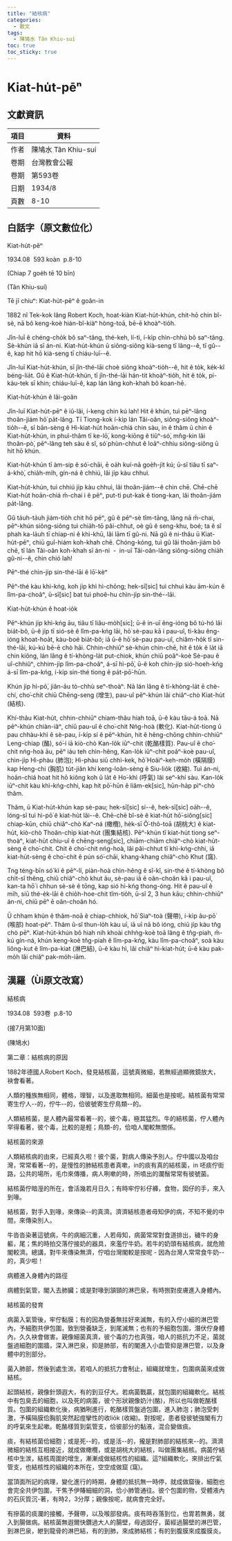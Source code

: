 ```yaml
---
title: "結核病"
categories:
  - 散文
tags:
  - 陳鳩水 Tân Khiu-suí
toc: true
toc_sticky: true
---
```


# Kiat-hu̍t-pēⁿ

## 文獻資訊

| 項目 | 資料 |
|---|---|
| 作者 | 陳鳩水 Tân Khiu-suí |
| 卷期 | 台灣教會公報 |
| 卷期 | 第593卷 |
| 日期 | 1934/8 |
| 頁數 | 8-10 |

## 白話字（原文數位化）

Kiat-hu̍t-pēⁿ

1934.08  593 koàn  p.8-10

(Chiap 7 goe̍h tē 10 bīn)

(Tân Khiu-suí)

Tē jī chiuⁿ: Kiat-hu̍t-pēⁿ ê goân-in

1882 nî Tek-kok lâng Robert Koch, hoat-kiàn Kiat-hu̍t-khún, chit-hō chin bî-sè, nā bô keng-koè hián-bî-kiàⁿ hòng-toā, bē-ē khoàⁿ-tio̍h.

Jîn-luī ê chéng-cho̍k bô saⁿ-tâng, thé-keh, lí-tì, í-ki̍p chìn-chhú bô saⁿ-tâng. Sè-khún iā sī án-ni. Kiat-hu̍t-khún ū siông-siông kià-seng tī lâng--ê, tī gû--ê, kap hit hō kià-seng tī chiáu-luī--ê.

Jîn-luī Kiat-hu̍t-khún, sī jîn-thé-lāi choè siông khoàⁿ-tio̍h--ê, hit ê to̍k, ke̍k-kî béng-lia̍t. Gû ê Kiat-hu̍t-khún, tī jîn-thé-lāi hán-tit khoàⁿ-tio̍h, hit ê to̍k, pí-kàu-tek sī khin; chiáu-luī-ê, kap lán lâng koh-khah bô koan-hē.

Kiat-hu̍t-khún ê lâi-goân

Jîn-luī Kiat-hu̍t-pēⁿ ê iû-lâi, í-keng chin kú lah! Hit ê khún, tuì pēⁿ-lâng thoân-jiám hō͘ pa̍t-lâng. Tī Tiong-kok í-ki̍p lán Tâi-oân, siông-siông khoàⁿ-tio̍h--ê, sī bān-sèng ê Hì-kiat-hu̍t hoān-chiá chin sàu, in ê thâm ū chin ê Kiat-hu̍t-khún, in phuì-thâm tī ke-lō͘, kong-kiōng ê tiûⁿ-só͘, mn̂g-kin lâi thoân-pò͘, pēⁿ-lâng teh sàu ê sî, só͘ phùn-chhut ê loāⁿ-chhiu siông-siông ū hit hō khún.

Kiat-hu̍t-khún tī àm-sip ê só͘-chāi, ē oa̍h kuí-nā goe̍h-ji̍t kú; ū-sî tiâu tī saⁿ-á-khò͘, chia̍h-mi̍h, gín-ná ê chhiú, lâi ji̍p kàu chhuì.

Kiat-hu̍t-khún, tuì chhiú ji̍p kàu chhuì, lâi thoân-jiám--ê chin chē. Chē-chē Kiat-hu̍t hoān-chiá m̄-chai i ê pēⁿ, put-ti put-kak ê tiong-kan, lâi thoân-jiám pa̍t-lâng.

Gû ta̍uh-ta̍uh jiám-tio̍h chit hō pēⁿ, gû ê pēⁿ-sè tîm-tāng, lâng nā m̄-chai, pēⁿ-khún siông-siông tuì chia̍h-tō pâi-chhut, oè gû ê seng-khu, boé; ta ê sî phah ka-la̍uh tī chiap-ni ê khì-khū, lâi lām tī gû-ni. Nā gû ê ni-thâu ū Kiat-hu̍t-pēⁿ, chiū guî-hiám koh-khah chē. Chóng-kóng, tuì gû lâi thoân-jiám bô chē, tī lán Tâi-oân koh-khah sī án-ni  -  in-uī Tâi-oân-lâng siông-siông chia̍h gû-ni--ê, chin chió lah!

Pēⁿ-thé chìn-ji̍p sin-thé-lāi ê lō͘-kèⁿ

Pēⁿ-thé kàu khì-kńg, koh ji̍p khì hì-chōng; hek-sī[sic] tuì chhuì kàu ām-kún ê lîm-pa-choâⁿ, ū-sī[sic] bat tuì phoê-hu chìn-ji̍p sin-thé--lāi.

Kiat-hu̍t-khún ê hoat-io̍k

Pēⁿ-khún ji̍p khì-kńg āu, tiâu tī liâu-mo̍h[sic]; ū-ê in-uī êng-ióng bô tú-hó lâi bia̍t-bô, ū-ê ji̍p tī sió-sè ê lîm-pa-kńg lāi, hō͘ sè-pau kā i pau-uî, tì-kàu êng-ióng khoat-hoa̍t, kàu-boé bia̍t-bô; iā ū-ê hō͘ sè-pau pau-uî, chiâm-ho̍k tī sin-thé-lāi, kú-kú bē-ē chò hāi. Chhin-chhiūⁿ sè-khún chin-chē, hit ê to̍k ê la̍t iā chin kiông, lán lâng ê tí-khòng-la̍t put-chiok, khún chiū poâⁿ-koè Sè-pau ê uî-chhiûⁿ, chhim-ji̍p lîm-pa-choâⁿ, á-sī hì-pō͘, ū-ê koh chìn-ji̍p sió-hoeh-kńg á-sī lîm-pa-kńg, í-ki̍p sin-thé tiong ê pa̍t-pō͘-hūn.

Khún ji̍p hì-pō͘, jiân-āu tò-chhù seⁿ-thoàⁿ. Nā lán lâng ê tí-khòng-la̍t ē chè-chí, cho͘-chit chiū Chēng-seng (增生), pau-uî pēⁿ-khún lâi chiâⁿ-chò Kiat-hu̍t (結核).

Khí-thâu Kiat-hu̍t, chhin-chhiūⁿ chiam-thâu hiah toā, ū-ê kàu tāu-á toā. Nā pēⁿ-khún chiàn-iâⁿ, chiū pau-uî ê cho͘-chit Nńg-hoà (軟化). Kiat-hu̍t-tiong ū pau chhàu-khì ê sè-pau, í-ki̍p sí ê pēⁿ-khún, hit ê hêng-chōng chhin-chhiūⁿ Leng-chiap (酪), só͘-í iā kiò-chò Kan-lo̍k iūⁿ-chit (乾酪樣質). Pau-uî ê cho͘-chit nńg-hoà āu, pēⁿ iáu teh chìn-hêng, Kan-lo̍k iūⁿ-chit poâⁿ-koè pau-uî, chìn-ji̍p Hì-phàu (肺泡); Hì-phàu siū chhì-kek, hō͘ Hoâiⁿ-keh-mo̍h (橫隔膜) kap Heng-chi (胸肌) tu̍t-jiân khí keng-loân-sèng ê Siu-lio̍k (收縮). Tuì án-ni, hoān-chiá hoat hit hō kiông koh ū la̍t ê Ho͘-khì (呼氣) lâi seⁿ-khí sàu. Kan-lo̍k iūⁿ-chit kàu khì-kńg-chhi, kap hit pō͘-hūn ê liâm-ek[sic], hūn-ha̍p pìⁿ-chò thâm.

Thâm, ū Kiat-hu̍t-khún kap sè-pau; hek-sī[sic] sí--ê, hek-sī[sic] oa̍h--ê, lóng-sī tuì hì-pō͘ ê kiat-hu̍t lâi--ê. Chē-chē bî-sè ê kiat-hu̍t hō͘-siông[sic] chiap-kūn, chiū chiâⁿ-chò Kaⁿ-ná (橄欖), he̍k-sī Ô͘-thô-toā (胡桃大) ê kiat-hu̍t, kiò-chò Thoân-chi̍p kiat-hu̍t (團集結核). Pēⁿ-khún tī kiat-hu̍t tiong seⁿ-thoàⁿ, kiat-hu̍t chiu-uî ê chēng-seng[sic], chiām-chiām chiâⁿ-chò kiat-hu̍t-sèng ê cho͘-chit. Chit ê cho͘-chit nńg-hoà, lâi pâi-chhut tī khì-kńg-chhi, iā kiat-hu̍t-sèng ê cho͘-chit ê pún só͘-chāi, khang-khang chiâⁿ-chò Khut (窩).

Tng téng-bīn só͘ kì ê pēⁿ-lí, piàn-hoà chìn-hêng ê sî-kî, sin-thé ê tí-khòng bô chi̍t-sî thêng, chiū chiâⁿ-chò khut āu, sè-pau iā ē oân-choân kā i pau-uî, kan-ta hō͘ i chhun sè-sè ê tōng, kap sió hì-kńg thong-óng. Hit ê pau-uî ê mi̍h, siū thé-e̍k-lāi ê chio̍h-hoe-chit tîm-tio̍h, ū-sî 2, 3 hun kāu; chhin-chhiūⁿ án-ni, chiū pēⁿ ē oân-choân hó.

Ū chham khún ê thâm-noā ê chiap-chhiok, hō͘ Siaⁿ-toà (聲帶), í-ki̍p âu-pō͘ (喉部) hoat-pēⁿ. Thâm ū-sî thun-lo̍h kàu uī, iā uī nā bô ióng, chiū ji̍p kàu tn̂g chò pēⁿ. Kiat-hu̍t-khún bô hiah nih khoài chhǹg-koè toā lâng ê tn̂g-piah, m̄-kú gín-ná, khún keng-koè tn̂g-piah ê lîm-pa-kńg, kàu lîm-pa-choâⁿ, soà kàu liông-kut ê lîm-pa-kiat (淋巴結), ū-ê kàu hì, lâi chiâⁿ hì-kiat-hu̍t; ū-ê kàu pak-mo̍h lâi chiâⁿ pak-mo̍h-iām.

## 漢羅（Ùi原文改寫）

結核病

1934.08  593卷  p.8-10

(接7月第10面)

(陳鳩水)

第二章：結核病的原因

1882年德國人Robert Koch，發見結核菌，這號真微細，若無經過顯微鏡放大，袂會看著。

人類的種族無相同，體格，理智，以及進取無相同。細菌也是按呢。結核菌有常常寄生佇人--的，佇牛--的，佮彼號寄生佇鳥類--的。

人類結核菌，是人體內最常看著--的，彼个毒，極其猛烈。牛的結核菌，佇人體內罕得看著，彼个毒，比較的是輕；鳥類-的，佮咱人閣較無關係。

結核菌的來源

人類結核病的由來，已經真久啦！彼个菌，對病人傳染予別人。佇中國以及咱台灣，常常看著--的，是慢性的肺結核患者真嗽，in的痰有真的結核菌，in 呸痰佇街路，公共的場所，毛巾來傳播，病人咧嗽的時，所噴出的瀾鬚常常有彼號菌。

結核菌佇暗溼的所在，會活幾若月日久；有時牢佇衫仔褲，食物，囡仔的手，來入到喙。

結核菌，對手入到喙，來傳染--的真濟。濟濟結核患者毋知伊的病，不知不覺的中間，來傳染別人。

牛沓沓染著這號病，牛的病細沉重，人若毋知，病菌常常對食道排出，穢牛的身軀，尾；焦的時拍交落佇接奶的器具，來濫佇牛奶。若牛的奶頭有結核病，就危險閣較濟。總講，對牛來傳染無濟，佇咱台灣閣較是按呢 - 因為台灣人常常食牛奶--的，真少啦！

病體進入身體內的路徑

病體到氣管，閣入去肺臟；或是對喙到頷頸的淋巴泉，有時捌對皮膚進入身體內。

結核菌的發育

病菌入氣管後，牢佇黏膜；有的因為營養無拄好來滅無，有的入佇小細的淋巴管內，予細胞共伊包圍，致到營養缺乏，到尾滅無；也有的予細胞包圍，潛伏佇身體內，久久袂會做害。親像細菌真濟，彼个毒的力也真強，咱人的抵抗力不足，菌就盤過細胞的圍牆，深入淋巴泉，抑是肺部，有的閣進入小血管抑是淋巴管，以及身體中的別部分。

菌入肺部，然後到處生湠。若咱人的抵抗力會制止，組織就增生，包圍病菌來成做結核。

起頭結核，親像針頭遐大，有的到豆仔大。若病菌戰贏，就包圍的組織軟化。結核中有包臭去的細胞，以及死的病菌，彼个形狀親像奶汁(酪)，所以也叫做乾酪樣質。包圍的組織軟化後，病猶咧進行，乾酪樣質盤過包圍，進入肺泡；肺泡受刺激，予橫隔膜佮胸肌突然起痙攣性的收lio̍k (收縮)。對按呢，患者發彼號強閣有力的呼氣來生起嗽。乾酪樣質到氣管支，佮彼部分的黏液，混合變做痰。

痰，有結核菌佮細胞；或是死--的，或是活--的，攏是對肺部的結核來--的。濟濟微細的結核互相接近，就成做橄欖，或是胡桃大的結核，叫做團集結核。病菌佇結核中生湠，結核周圍的增生，漸漸成做結核性的組織。這?組織軟化，來排出佇氣管支，也結核性的組織的本所在，空空成做窟 (窩)。

當頂面所記的病理，變化進行的時期，身體的抵抗無一時停，就成做窟後，細胞也會完全共伊包圍，干焦予伊賰細細的洞，佮小肺管通往。彼个包圍的物，受體液內的石灰質沉-著，有時2，3分厚；親像按呢，就病會完全好。

有摻菌的痰瀾的接觸，予聲帶，以及喉部發病。痰有時吞落到位，也胃若無勇，就入到腸做病。結核菌無遐爾快鑽過大人的腸壁，毋過囡仔，菌經過腸壁的淋巴管，到淋巴泉，紲到龍骨的淋巴結，有的到肺，來成肺結核；有的到腹膜來成腹膜炎。
